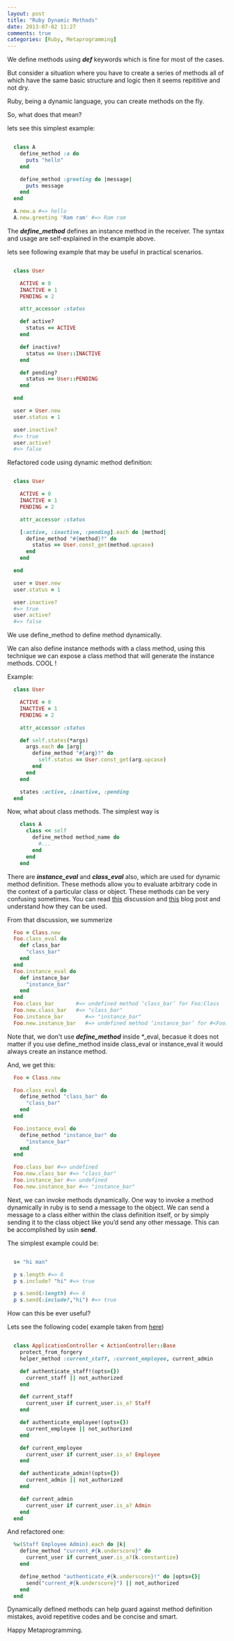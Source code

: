 ```yaml
---
layout: post
title: "Ruby Dynamic Methods"
date: 2013-07-02 11:27
comments: true
categories: [Ruby, Metaprogramming]
---
```


We define methods using ***def*** keywords which is fine for most of the cases.

But consider a situation where you have to create a series of methods all of which have the same basic structure and logic then it seems repititive and not dry.

Ruby, being a dynamic language, you can create methods on the fly.

So, what does that mean?

lets see this simplest example:

``` ruby

  class A
    define_method :a do
      puts "hello"
    end

    define_method :greeting do |message|
      puts message
    end
  end

  A.new.a #=> hello
  A.new.greeting 'Ram ram' #=> Ram ram

```

<!--more-->


The ***define_method*** defines an instance method in the receiver. The syntax and usage are self-explained in the example above.

lets see following example that may be useful in practical scenarios.

``` ruby

  class User

    ACTIVE = 0
    INACTIVE = 1
    PENDING = 2

    attr_accessor :status

    def active?
      status == ACTIVE
    end

    def inactive?
      status == User::INACTIVE
    end

    def pending?
      status == User::PENDING
    end

  end

  user = User.new
  user.status = 1

  user.inactive?
  #=> true
  user.active?
  #=> false

```

Refactored code using dynamic method definition:

``` ruby

  class User

    ACTIVE = 0
    INACTIVE = 1
    PENDING = 2

    attr_accessor :status

    [:active, :inactive, :pending].each do |method|
      define_method "#{method}?" do
        status == User.const_get(method.upcase)
      end
    end

  end

  user = User.new
  user.status = 1

  user.inactive?
  #=> true
  user.active?
  #=> false

```
We use define_method to define method dynamically.

We can also define instance methods with a class method, using this technique we can expose a class method that will generate the  instance methods. COOL !

Example:

``` ruby
  class User

    ACTIVE = 0
    INACTIVE = 1
    PENDING = 2

    attr_accessor :status

    def self.states(*args)
      args.each do |arg|
        define_method "#{arg}?" do
          self.status == User.const_get(arg.upcase)
        end
      end
    end

    states :active, :inactive, :pending
  end


```

Now, what about class methods. The simplest way is

``` ruby
    class A
      class << self
        define_method method_name do
          #...
        end
      end
    end

```
There are ***instance_eval*** and ***class_eval*** also, which are used for dynamic method definition. These methods allow you to evaluate arbitrary code in the context of a particular class or object. These methods can be very confusing sometimes. You can read [this](http://stackoverflow.com/questions/900419/how-to-understand-the-difference-between-class-eval-and-instance-eval) discussion and [this](http://www.ploughthroughruby.co.uk/2009/09/30/define_method-instance_eval-and-class_eval.html/) blog post and understand how they can be used.


From that discussion, we summerize

``` ruby
  Foo = Class.new
  Foo.class_eval do
    def class_bar
      "class_bar"
    end
  end
  Foo.instance_eval do
    def instance_bar
      "instance_bar"
    end
  end
  Foo.class_bar       #=> undefined method ‘class_bar’ for Foo:Class
  Foo.new.class_bar   #=> "class_bar"
  Foo.instance_bar       #=> "instance_bar"
  Foo.new.instance_bar   #=> undefined method ‘instance_bar’ for #<Foo:0x7dce8>
```

Note that, we don't use ***define_method*** inside *_eval, becasue it does not matter if you use define_method inside class_eval or instance_eval it would always create an instance method.

And, we get this:

``` ruby
  Foo = Class.new

  Foo.class_eval do
    define_method "class_bar" do
      "class_bar"
    end
  end

  Foo.instance_eval do
    define_method "instance_bar" do
      "instance_bar"
    end
  end

  Foo.class_bar #=> undefined
  Foo.new.class_bar #=> "class_bar"
  Foo.instance_bar #=> undefined
  Foo.new.instance_bar #=> "instance_bar"

```

Next, we can invoke methods dynamically. One way to invoke a method dynamically in ruby is to send a message to the object. We can send a message to a class either within the class definition itself, or by simply sending it to the class object like you’d send any other message. This can be accomplished by usin ***send***.

The simplest example could be:

``` ruby

  s= "hi man"

  p s.length #=> 6
  p s.include? "hi" #=> true

  p s.send(:length) #=> 6
  p s.send(:include?,"hi") #=> true

```

How can this be ever useful?

Lets see the following code( example taken from [here](http://www.funonrails.com/2011/12/dynamic-methods-inside-ruby-classes.html))


``` ruby

  class ApplicationController < ActionController::Base
    protect_from_forgery
    helper_method :current_staff, :current_employee, current_admin

    def authenticate_staff!(opts={})
      current_staff || not_authorized
    end

    def current_staff
      current_user if current_user.is_a? Staff
    end

    def authenticate_employee!(opts={})
      current_employee || not_authorized
    end

    def current_employee
      current_user if current_user.is_a? Employee
    end

    def authenticate_admin!(opts={})
      current_admin || not_authorized
    end

    def current_admin
      current_user if current_user.is_a? Admin
    end
  end

```

And refactored one:

``` ruby
  %w(Staff Employee Admin).each do |k|
    define_method "current_#{k.underscore}" do
      current_user if current_user.is_a?(k.constantize)
    end

    define_method "authenticate_#{k.underscore}!" do |opts={}|
      send("current_#{k.underscore}") || not_authorized
    end
  end
```

Dynamically defined methods can help guard against method definition mistakes, avoid repetitive codes and be concise and smart.

Happy Metaprogramming.
